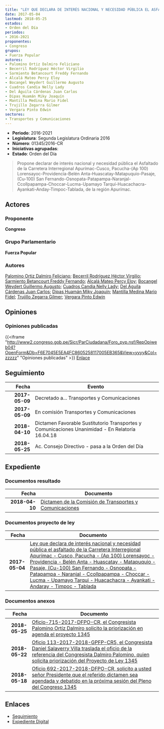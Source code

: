 ```yaml
---
title: "LEY QUE DECLARA DE INTERÉS NACIONAL Y NECESIDAD PÚBLICA EL ASFALTADO DE LA CARRETERA INTERREGIONAL APURÍMAC-CUSCO, PACUCHA-(AP100) LORENSAYOC-PROVIDENCIA-BELÉN ANTA-HUASCATAY-MATAPUQUIO-PASAJE, (CU-100) SAN FERNANDO-OSNOPATA-PATAPAMPA-NARANJAL-CCOLLPAPAMPA-CHOCCAR-LUCMA-UPAMAYO TARQUI-HUACACHACRA-AYANKATI-ANDARAY-TIMPOC-TABLADA"
date: 2017-05-04
lastmod: 2018-05-25
estados:
- Orden del Día
periodos:
- 2016-2021
proponentes:
- Congreso
grupos:
- Fuerza Popular
autores:
- Palomino Ortiz Dalmiro Feliciano
- Becerril Rodríguez Héctor Virgilio
- Sarmiento Betancourt Freddy Fernando
- Alcalá Mateo Percy Eloy
- Bocangel Weydert Guillermo Augusto
- Cuadros Candia Nelly Lady
- Del Águila Cárdenas Juan Carlos
- Dipas Huamán Miky Joaquín
- Mantilla Medina Mario Fidel
- Trujillo Zegarra Gilmer
- Vergara Pinto Edwin
sectores:
- Transportes y Comunicaciones
---
```

- **Periodo**: 2016-2021
- **Legislatura**: Segunda Legislatura Ordinaria 2016
- **Número**: 01345/2016-CR
- **Iniciativas agrupadas**: 
- **Estado**: Orden del Día

> Propone declarar de interés nacional y necesidad pública el Asfaltado de la Carretera Interregional Apurímac-Cusco, Pacucha-(Ap 100) Lorensayoc-Providencia-Belén Anta-Huascatay-Matapuquio-Pasaje, (Cu-100) San Fernando-Osnopata-Patapampa-Naranjal-Ccollpapampa-Choccar-Lucma-Upamayo Tarquí-Huacachacra-Ayankati-Anday-Timpoc-Tablada, de la región Apurímac.


## Actores

### Proponente

**Congreso**

### Grupo Parlamentario

**Fuerza Popular**

### Autores

[Palomino Ortiz Dalmiro Feliciano](mailto:mailto:dfpalomino@congreso.gob.pe); [Becerril Rodríguez Héctor Virgilio](mailto:mailto:hbecerril@congreso.gob.pe); [Sarmiento Betancourt Freddy Fernando](mailto:mailto:fsarmiento@congreso.gob.pe); [Alcalá Mateo Percy Eloy](mailto:mailto:palcala@congreso.gob.pe); [Bocangel Weydert Guillermo Augusto](mailto:mailto:gbocangel@congreso.gob.pe); [Cuadros Candia Nelly Lady](mailto:mailto:ncuadros@congreso.gob.pe); [Del Águila Cárdenas Juan Carlos](mailto:mailto:jdelaguila@congreso.gob.pe); [Dipas Huamán Miky Joaquín](mailto:mailto:mdipas@congreso.gob.pe); [Mantilla Medina Mario Fidel](mailto:mailto:mmantilla@congreso.gob.pe); [Trujillo Zegarra Gilmer](mailto:mailto:gtrujilloz@congreso.gob.pe); [Vergara Pinto Edwin](mailto:mailto:evergara@congreso.gob.pe)

## Opiniones

### Opiniones publicadas

{{<iframe "http://www2.congreso.gob.pe/Sicr/ParCiudadana/Foro_pvp.nsf/RepOpiweb04?OpenForm&Db=F6E7045E5EA4FC8605258117005EB365&View=yyyy&Col=zzzzz" "Opiniones publicadas" >}}
[Enlace](http://www2.congreso.gob.pe/Sicr/ParCiudadana/Foro_pvp.nsf/RepOpiweb04?OpenForm&Db=F6E7045E5EA4FC8605258117005EB365&View=yyyy&Col=zzzzz)


## Seguimiento

| Fecha | Evento |
|------:|--------|
| **2017-05-09** | Decretado a... Transportes y Comunicaciones |
| **2017-05-09** | En comisión Transportes y Comunicaciones |
| **2018-04-10** | Dictamen Favorable Sustitutorio Transportes y Comunicaciones Unanimidad - En Relatoría 16.04.18 |
| **2018-05-25** | Ac. Consejo Directivo - pasa a la Orden del Día |

## Expediente

### Documentos resultado

| Fecha | Documento |
|------:|-----------|
| **2018-04-10** | [Dictamen de la Comisión de Transportes y Comunicaciones](http://www.leyes.congreso.gob.pe/Documentos/2016_2021/Dictamenes/Proyectos_de_Ley/01345DC23MAY20180410.pdf) |

### Documentos proyecto de ley

| Fecha | Documento |
|------:|-----------|
| **2017-05-04** | [Ley que declara de interés nacional y necesidad pública el asfaltado de la Carretera Interregional Apurímac - Cusco, Pacucha - (Ap 100) Lorensayoc - Providencia - Belén Anta - Huascatay - Matapuquio - Pasaje, (Cu-100) San Fernando - Osnopata - Patapampa - Naranjal - Ccollpapampa - Choccar - Lucma - Upamayo Tarqui - Huacachacra - Ayankati - Andaray - Timpoc - Tablada](http://www.leyes.congreso.gob.pe/Documentos/2016_2021/Proyectos_de_Ley_y_de_Resoluciones_Legislativas/PL0134520170504.PDF) |

### Documentos anexos

| Fecha | Documento |
|------:|-----------|
| **2018-05-25** | [Oficio-715-2017-DFPO-CR, el Congresista Palomino Ortíz Dalmiro solicito la priorización en agenda el proyecto 1345](http://www.leyes.congreso.gob.pe/Documentos/2016_2021/Oficios/Congresistas/OFICIO-715-2017-2018-DFPO-CR.pdf) |
| **2018-05-22** | [Oficio 113-2017-2018-GPFP-CR5, el Congresista Daniel Salaverry Villa traslada el oficio de la referencia del Congresista Dalmiro Palomino, quien solicita priorización del Proyecto de Ley 1345](http://www.leyes.congreso.gob.pe/Documentos/2016_2021/Oficios/Grupos_Parlamentarios/OFICIO-113-2017-2018-GPFP-CR.pdf) |
| **2018-05-18** | [Oficio 692-2017-2018-DFPO-CR, solicito a usted señor Presidente que el referido dictamen sea agendada y debatido en la próxima sesión del Pleno del Congreso 1345](http://www.leyes.congreso.gob.pe/Documentos/2016_2021/Oficios/Congresistas/OFICIO-691-2017-2018-DFPO-CR.pdf) |

## Enlaces

- [Seguimiento](http://www2.congreso.gob.pe/Sicr/TraDocEstProc/CLProLey2016.nsf/f7fff46988ca05b1052578e100829cc7/d11963dc551ceca00525811700527324?OpenDocument)
- [Expediente Digital](http://www2.congreso.gob.pe/Sicr/TraDocEstProc/CLProLey2016.nsf/f7fff46988ca05b1052578e100829cc7/d11963dc551ceca00525811700527324?OpenDocument&Click=05257FB7005EB655.eb71d0cf91d8294e05256cdf006b5706/$Body/0.1C6C)

